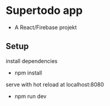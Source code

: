 # Supertodo app

- A React/Firebase projekt


## Setup
install dependencies
- npm install

serve with hot reload at localhost:8080
- npm run dev
